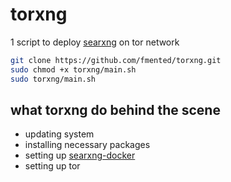 # torxng
1 script to deploy [searxng](https://github.com/searxng/searxng) on tor network

```bash
git clone https://github.com/fmented/torxng.git
sudo chmod +x torxng/main.sh
sudo torxng/main.sh
```

## what torxng do behind the scene
- updating system
- installing necessary packages 
- setting up [searxng-docker](https://github.com/searxng/searxng-docker)
- setting up tor
